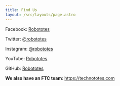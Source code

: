 ```yaml
---
title: Find Us
layout: /src/layouts/page.astro
---
```


Facebook: [Robototes](https://www.facebook.com/Robototes/)

Twitter: [@robototes](https://twitter.com/Robototes)

Instagram: [@robototes](https://www.instagram.com/Robototes/)

YouTube: [Robototes](https://www.youtube.com/c/Robototes)

GitHub: [Robototes](https://github.com/Robototes)

**We also have an FTC team**: https://technototes.com
